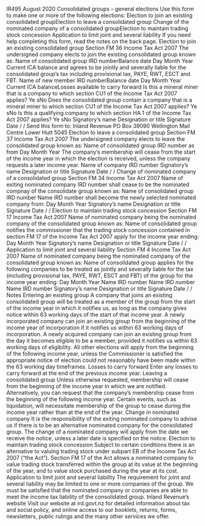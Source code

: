 IR495 August 2020 Consolidated groups – general elections Use this form to make one or more of the following elections: Election to join an existing consolidated groupElection to leave a consolidated group Change of the nominated company of a consolidated groupElection to maintain trading stock concession Application to limit joint and several liability If you need help completing this form, read the notes on the back page. Election to join an existing consolidated group Section FM 36 Income Tax Act 2007 The undersigned company elects to join the existing consolidated group known as: Name of consolidated group IRD numberBalance date Day Month Year Current ICA balance and agrees to be jointly and severally liable for the consolidated group’s tax including provisional tax, PAYE, RWT, ESCT and FBT. Name of new member IRD numberBalance date Day Month Year Current ICA balanceLosses available to carry forward Is this a mineral miner that is a company to which section CU1 of the Income Tax Act 2007 applies? Ye sNo Does the consolidated group contain a company that is a mineral miner to which section CU1 of the Income Tax Act 2007 applies? Ye sNo Is this a qualifying company to which section HA 1 of the Income Tax Act 2007 applies? Ye sNo Signatory’s name Designation or title Signature Date / / Send this form to: Inland Revenue PO Box 39090 Wellington Mail Centre Lower Hutt 5045 Election to leave a consolidated group Section FM 37 Income Tax Act 2007 The undersigned company elects to leave the consolidated group known as: Name of consolidated group IRD number as from Day Month Year The company’s membership will cease from the start of the income year in which the election is received, unless the company requests a later income year. Name of company IRD number Signatory’s name Designation or title Signature Date / / Change of nominated company of a consolidated group Section FM 34 Income Tax Act 2007 Name of exiting nominated company IRD number shall cease to be the nominated compnay of the consolidate group known as: Name of consolidated group IRD number Name IRD number shall become the newly selected nominated company from: Day Month Year Signatory’s name Designation or title Signature Date / / Election to maintain trading stock concession Section FM 17 Income Tax Act 2007 Name of nominated company being the nominated company of the consolidated group known as: Name of consolidated group notifies the commissioner that the trading stock concession contained in section FM 17 of the Income Tax Act 2007 apply for the income year ending: Day Month Year Signatory’s name Designation or title Signature Date / / Application to limit joint and several liability Section FM 4 Income Tax Act 2007 Name of nominated company being the nominated company of the consolidated group known as: Name of consolidated group applies for the following companies to be treated as jointly and severally liable for the tax (including provisional tax, PAYE, RWT, ESCT and FBT) of the group for the income year ending: Day Month Year Name IRD number Name IRD number Name IRD number Signatory’s name Designation or title Signature Date / / Notes Entering an existing group A company that joins an existing consolidated group will be treated as a member of the group from the start of the income year in which it notifies us, as long as the company gives notice within 63 working days of the start of that income year. A newly incorporated company can join an existing group from the beginning of the income year of incorporation if it notifies us within 63 working days of incorporation. A newly acquired company can join an existing group from the day it becomes eligible to be a member, provided it notifies us within 63 working days of eligibility. All other elections will apply from the beginning of the following income year, unless the Commissioner is satisfied the appropriate notice of election could not reasonably have been made within the 63 working day timeframes. Losses to carry forward Enter any losses to carry forward at the end of the previous income year. Leaving a consolidated group Unless otherwise requested, membership will cease from the beginning of the income year in which we are notified. Alternatively, you can request that the company’s membership cease from the beginning of the following income year. Certain events, such as liquidation, will necessitate membership of the group to cease during the income year rather than at the end of the year. Change in nominated company It is the responsibility of the exiting nominated company to advise us if there is to be an alternative nominated company for the consolidated group. The change of a nominated company will apply from the date we receive the notice, unless a later date is specified on the notice. Election to maintain trading stock concession Subject to certain conditions there is an alternative to valuing trading stock under subpart EB of the Income Tax Act 2007 (“the Act”). Section FM 17 of the Act allows a nominated company to value trading stock transferred within the group at its value at the beginning of the year, and to value stock purchased during the year at its cost. Application to limit joint and several liability The requirement for joint and several liability may be limited to one or more companies of the group. We must be satisfied that the nominated company or companies are able to meet the income tax liability of the consolidated group. Inland Revenue’s website Visit our website at ird.govt.nz for detailed information about tax and social policy, and online access to our booklets, returns, forms, newsletters, public rulings and the many other services we offer.